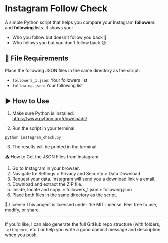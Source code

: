 # Instagram Follow Check

A simple Python script that helps you compare your Instagram **followers** and **following** lists. It shows you:

- Who you follow but doesn't follow you back 🤔
- Who follows you but you don't follow back 😅

## 📂 File Requirements

Place the following JSON files in the same directory as the script:

- `followers_1.json`: Your followers list
- `following.json`: Your following list

## ▶️ How to Use

1. Make sure Python is installed:  
   https://www.python.org/downloads/

2. Run the script in your terminal:

```bash
python instagram_check.py
```

3. The results will be printed in the terminal.

📥 How to Get the JSON Files from Instagram
1. Go to Instagram in your browser.
2. Navigate to: Settings > Privacy and Security > Data Download
3. Request your data. Instagram will send you a download link via email.
4. Download and extract the ZIP file.
5. Inside, locate and copy:
   • followers_1.json
   • following.json
6. Place both files in the same directory as the script.

📄 License
This project is licensed under the MIT License. Feel free to use, modify, or share.

---

If you'd like, I can also generate the full GitHub repo structure (with folders, `.gitignore`, etc.) or help you write a good commit message and description when you push.
